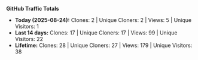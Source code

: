 
**GitHub Traffic Totals**

- **Today (2025-08-24):** Clones: 2 | Unique Cloners: 2 | Views: 5 | Unique Visitors: 1
- **Last 14 days:** Clones: 17 | Unique Cloners: 17 | Views: 99 | Unique Visitors: 22
- **Lifetime:** Clones: 28 | Unique Cloners: 27 | Views: 179 | Unique Visitors: 38
